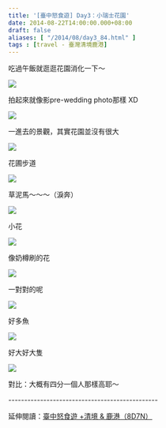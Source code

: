```yaml
---
title: '[臺中怒食遊] Day3：小瑞士花園'
date: 2014-08-22T14:00:00.000+08:00
draft: false
aliases: [ "/2014/08/day3_84.html" ]
tags : [travel - 臺灣清境鹿港]
---
```


吃過午飯就逛逛花園消化一下～  

![](/images/taichung3d.jpg)

拍起來就像影pre-wedding photo那樣 XD  

![](/images/taichung3d1.jpg)

一進去的景觀，其實花園並沒有很大  

![](/images/taichung3d2.jpg)

花圃步道  

![](/images/taichung3d3.jpg)

草泥馬～～～（淚奔）  

![](/images/taichung3d4.jpg)

小花  

![](/images/taichung3d5.jpg)

像奶樽刷的花  

![](/images/taichung3d6.jpg)

一對對的呢  

![](/images/taichung3d7.jpg)

好多魚  

![](/images/taichung3d8.jpg)

好大好大隻  

![](/images/taichung3d9.jpg)

對比：大概有四分一個人那樣高耶～  
  
\-----------------------------------------------  
  
延伸閱讀：[臺中怒食遊 +清境 & 鹿港（8D7N）](https://hidie.net/taichung8d7n/)
